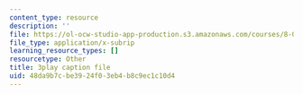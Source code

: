 ```yaml
---
content_type: resource
description: ''
file: https://ol-ocw-studio-app-production.s3.amazonaws.com/courses/8-01sc-classical-mechanics-fall-2016/48da9b7cbe3924f03eb4b8c9ec1c10d4_9yFkrh7-igc.srt
file_type: application/x-subrip
learning_resource_types: []
resourcetype: Other
title: 3play caption file
uid: 48da9b7c-be39-24f0-3eb4-b8c9ec1c10d4
---
```

